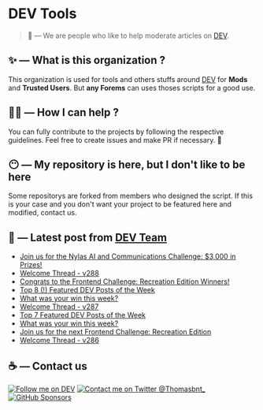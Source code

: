 # DEV Tools

> 🔧 — We are people who like to help moderate articles on [DEV](https://dev.to).

## ✨ — What is this organization ?

This organization is used for tools and others stuffs around [DEV](https://dev.to) for **Mods** and **Trusted Users**. But __any Forems__ can uses thoses scripts for a good use.


## 💪🏼 — How I can help ?

You can fully contribute to the projects by following the respective guidelines. Feel free to create issues and make PR if necessary. 🎉

## 😶 — My repository is here, but I don't like to be here

Some repositorys are forked from members who designed the script. If this is your case and you don't want your project to be featured here and modified, contact us.

## 📝 — Latest post from [DEV Team](https://dev.to/devteam)

<!-- BLOG-POST-LIST:START -->
- [Join us for the Nylas AI and Communications Challenge: $3,000 in Prizes!](https://dev.to/devteam/join-us-for-the-nylas-ai-and-communications-challenge-3000-in-prizes-3dnm)
- [Welcome Thread - v288](https://dev.to/devteam/welcome-thread-v288-2mo)
- [Congrats to the Frontend Challenge: Recreation Edition Winners!](https://dev.to/devteam/congrats-to-the-frontend-challenge-recreation-edition-winners-18lj)
- [Top 8 &lpar;!&rpar; Featured DEV Posts of the Week](https://dev.to/devteam/top-8-featured-dev-posts-of-the-week-48p)
- [What was your win this week?](https://dev.to/devteam/what-was-your-win-this-week-4c96)
- [Welcome Thread - v287](https://dev.to/devteam/welcome-thread-v287-91p)
- [Top 7 Featured DEV Posts of the Week](https://dev.to/devteam/top-7-featured-dev-posts-of-the-week-2751)
- [What was your win this week?](https://dev.to/devteam/what-was-your-win-this-week-33jf)
- [Join us for the next Frontend Challenge: Recreation Edition](https://dev.to/devteam/join-us-for-the-next-frontend-challenge-recreation-edition-222n)
- [Welcome Thread - v286](https://dev.to/devteam/welcome-thread-v286-3kl3)
<!-- BLOG-POST-LIST:END -->


## ☕ — Contact us

[![Follow me on DEV](https://img.shields.io/badge/dev.to-%2308090A.svg?&style=for-the-badge&logo=dev.to&logoColor=white&alt=devto)](https://dev.to/thomasbnt)
[![Contact me on Twitter @Thomasbnt_](https://img.shields.io/badge/Contact%20me%20on%20Twitter-%231DA1F2.svg?&style=for-the-badge&logo=twitter&logoColor=white&alt=twitter)](https://twitter.com/messages/1142357270-1142357270?text=Hello,%20I%20contact%20you%20from%20devtotools%20&recipient_id=1142357270) [![GitHub Sponsors](https://img.shields.io/badge/Sponsor%20me-%23EA54AE.svg?&style=for-the-badge&logo=github-sponsors&logoColor=white)](https://github.com/sponsors/thomasbnt)


